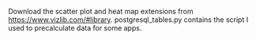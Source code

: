 Download the scatter plot and heat map extensions from https://www.vizlib.com/#library.
postgresql_tables.py contains the script I used to precalculate data for some apps. 
